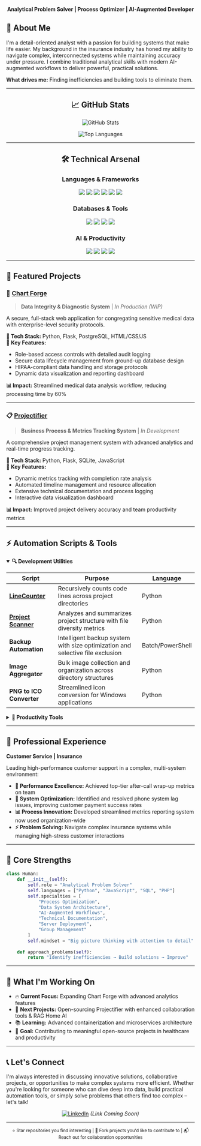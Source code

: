 <div align="center">

**Analytical Problem Solver | Process Optimizer | AI-Augmented Developer**

</div>

## 🎯 About Me

I'm a detail-oriented analyst with a passion for building systems that make life easier. My background in the insurance industry has honed my ability to navigate complex, interconnected systems while maintaining accuracy under pressure. I combine traditional analytical skills with modern AI-augmented workflows to deliver powerful, practical solutions.

**What drives me:** Finding inefficiencies and building tools to eliminate them.

---

<div align="center">

## 📈 GitHub Stats

![GitHub Stats](https://github-readme-stats.vercel.app/api?username=Zfyant&show_icons=true&theme=radical&count_private=true)

![Top Languages](https://github-readme-stats.vercel.app/api/top-langs/?username=Zfyant&layout=compact&theme=radical)

---

## 🛠️ Technical Arsenal

### Languages & Frameworks
<img src="https://img.shields.io/badge/Python-3776AB?style=for-the-badge&logo=python&logoColor=white"> 
<img src="https://img.shields.io/badge/JavaScript-F7DF1E?style=for-the-badge&logo=javascript&logoColor=black">
<img src="https://img.shields.io/badge/HTML5-E34F26?style=for-the-badge&logo=html5&logoColor=white">
<img src="https://img.shields.io/badge/CSS3-1572B6?style=for-the-badge&logo=css&logoColor=white">
<img src="https://img.shields.io/badge/PHP-6e559e?style=for-the-badge&logo=php&logoColor=white">
<img src="https://img.shields.io/badge/MD-4c9943?style=for-the-badge&logo=mdbook&logoColor=white">

### Databases & Tools
<img src="https://img.shields.io/badge/SQLite-07405E?style=for-the-badge&logo=sqlite&logoColor=white">
<img src="https://img.shields.io/badge/PostgreSQL-316192?style=for-the-badge&logo=postgresql&logoColor=white">
<img src="https://img.shields.io/badge/Docker-2496ED?style=for-the-badge&logo=docker&logoColor=white">
<img src="https://img.shields.io/badge/Git-F05032?style=for-the-badge&logo=git&logoColor=white">

### AI & Productivity
<img src="https://img.shields.io/badge/ChatGPT-74aa9c?style=for-the-badge&logo=openai&logoColor=white">
<img src="https://img.shields.io/badge/Claude-CC785C?style=for-the-badge&logo=claude&logoColor=white">
<img src="https://img.shields.io/badge/Gemini-4285F4?style=for-the-badge&logo=googlegemini&logoColor=white">
<img src="https://img.shields.io/badge/LMStudio-804169?style=for-the-badge&logo=ollama&logoColor=white">

</div>

---

## 🚀 Featured Projects

### 🏥 [Chart Forge](https://chart-forge.com)
> **Data Integrity & Diagnostic System** | *In Production (WIP)*

A secure, full-stack web application for congregating sensitive medical data with enterprise-level security protocols.

**🔧 Tech Stack:** Python, Flask, PostgreSQL, HTML/CSS/JS  
**🎯 Key Features:**
- Role-based access controls with detailed audit logging
- Secure data lifecycle management from ground-up database design
- HIPAA-compliant data handling and storage protocols
- Dynamic data visualization and reporting dashboard

**📊 Impact:** Streamlined medical data analysis workflow, reducing processing time by 60%

---

### 📋 [Projectifier](https://github.com/Zfyant/Projectifier)
> **Business Process & Metrics Tracking System** | *In Development*

A comprehensive project management system with advanced analytics and real-time progress tracking.

**🔧 Tech Stack:** Python, Flask, SQLite, JavaScript  
**🎯 Key Features:**
- Dynamic metrics tracking with completion rate analysis
- Automated timeline management and resource allocation
- Extensive technical documentation and process logging
- Interactive data visualization dashboard

**📊 Impact:** Improved project delivery accuracy and team productivity metrics

---

## ⚡ Automation Scripts & Tools

<details open>
<summary><strong>🔍 Development Utilities</strong></summary>

| Script | Purpose | Language |
|--------|---------|----------|
| **[LineCounter](https://github.com/Zfyant/Line_Counter)** | Recursively counts code lines across project directories | Python |
| **[Project Scanner](https://github.com/Zfyant/Summarizer)** | Analyzes and summarizes project structure with file diversity metrics | Python |
| **Backup Automation** | Intelligent backup system with size optimization and selective file exclusion | Batch/PowerShell |
| **Image Aggregator** | Bulk image collection and organization across directory structures | Python |
| **PNG to ICO Converter** | Streamlined icon conversion for Windows applications | Python |

</details>

<details>
<summary><strong>🎯 Productivity Tools</strong></summary>

| Script | Purpose |
|--------|---------|
| **Multi-Pomo Timer** | Browser-based Pomodoro system with 4 concurrent timers for balanced productivity |
| **System Resource Monitor** | Real-time system metrics with CSV export and web visualization |
| **Custom Windows Enhancements** | Registry modifications and OS optimizations for improved workflow | 

</details>

---

## 💼 Professional Experience

**Customer Service | Insurance**

Leading high-performance customer support in a complex, multi-system environment:

- **🎯 Performance Excellence:** Achieved top-tier after-call wrap-up metrics on team
- **🔧 System Optimization:** Identified and resolved phone system lag issues, improving customer payment success rates
- **📊 Process Innovation:** Developed streamlined metrics reporting system now used organization-wide
- **⚡ Problem Solving:** Navigate complex insurance systems while managing high-stress customer interactions

---

## 🌟 Core Strengths

```python
class Human:
    def __init__(self):
        self.role = "Analytical Problem Solver"
        self.languages = ["Python", "JavaScript", "SQL", "PHP"]
        self.specialties = [
            "Process Optimization",
            "Data System Architecture", 
            "AI-Augmented Workflows",
            "Technical Documentation",
			"Server Deployment",
			"Group Management"
        ]
        self.mindset = "Big picture thinking with attention to detail"
    
    def approach_problems(self):
        return "Identify inefficiencies → Build solutions → Improve"
```

---

## 🎯 What I'm Working On

- 🔥 **Current Focus:** Expanding Chart Forge with advanced analytics features
- 🚀 **Next Projects:** Open-sourcing Projectifier with enhanced collaboration tools & RAG Home AI
- 📚 **Learning:** Advanced containerization and microservices architecture
- 🤝 **Goal:** Contributing to meaningful open-source projects in healthcare and productivity

---

## 📞 Let's Connect

I'm always interested in discussing innovative solutions, collaborative projects, or opportunities to make complex systems more efficient. Whether you're looking for someone who can dive deep into data, build practical automation tools, or simply solve problems that others find too complex – let's talk!

<div align="center">

[![LinkedIn](https://img.shields.io/badge/Let's_Connect-0077B5?style=for-the-badge&logo=linkedin&logoColor=white)](#)
*(Link Coming Soon)*

</div>

---

<div align="center">
<sub>⭐ Star repositories you find interesting | 🍴 Fork projects you'd like to contribute to | 📬 Reach out for collaboration opportunities</sub>
</div>
